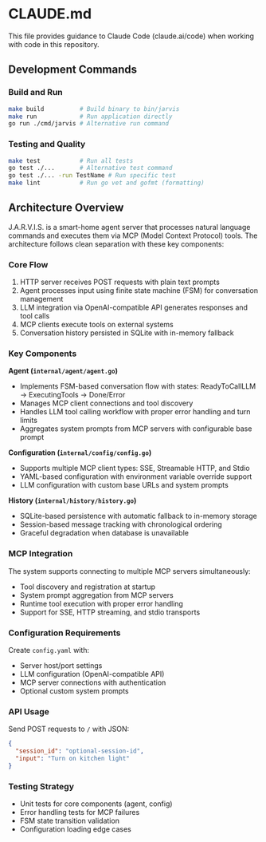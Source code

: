 # CLAUDE.md

This file provides guidance to Claude Code (claude.ai/code) when working with code in this repository.

## Development Commands

### Build and Run
```bash
make build          # Build binary to bin/jarvis
make run            # Run application directly
go run ./cmd/jarvis # Alternative run command
```

### Testing and Quality
```bash
make test           # Run all tests
go test ./...       # Alternative test command
go test ./... -run TestName # Run specific test
make lint           # Run go vet and gofmt (formatting)
```

## Architecture Overview

J.A.R.V.I.S. is a smart-home agent server that processes natural language commands and executes them via MCP (Model Context Protocol) tools. The architecture follows clean separation with these key components:

### Core Flow
1. HTTP server receives POST requests with plain text prompts
2. Agent processes input using finite state machine (FSM) for conversation management
3. LLM integration via OpenAI-compatible API generates responses and tool calls
4. MCP clients execute tools on external systems
5. Conversation history persisted in SQLite with in-memory fallback

### Key Components

**Agent (`internal/agent/agent.go`)**
- Implements FSM-based conversation flow with states: ReadyToCallLLM → ExecutingTools → Done/Error
- Manages MCP client connections and tool discovery
- Handles LLM tool calling workflow with proper error handling and turn limits
- Aggregates system prompts from MCP servers with configurable base prompt

**Configuration (`internal/config/config.go`)**
- Supports multiple MCP client types: SSE, Streamable HTTP, and Stdio
- YAML-based configuration with environment variable override support
- LLM configuration with custom base URLs and system prompts

**History (`internal/history/history.go`)**
- SQLite-based persistence with automatic fallback to in-memory storage
- Session-based message tracking with chronological ordering
- Graceful degradation when database is unavailable

### MCP Integration
The system supports connecting to multiple MCP servers simultaneously:
- Tool discovery and registration at startup
- System prompt aggregation from MCP servers
- Runtime tool execution with proper error handling
- Support for SSE, HTTP streaming, and stdio transports

### Configuration Requirements
Create `config.yaml` with:
- Server host/port settings
- LLM configuration (OpenAI-compatible API)
- MCP server connections with authentication
- Optional custom system prompts

### API Usage
Send POST requests to `/` with JSON:
```json
{
  "session_id": "optional-session-id",
  "input": "Turn on kitchen light"
}
```

### Testing Strategy
- Unit tests for core components (agent, config)
- Error handling tests for MCP failures
- FSM state transition validation
- Configuration loading edge cases